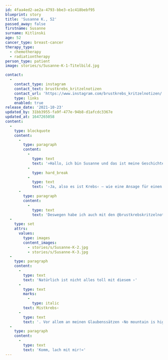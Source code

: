 ```yaml
---
id: 4faa4ed2-ae2a-4793-bbe3-e1c418bebf95
blueprint: story
title: 'Susanne K., 52'
passed_away: false
firstname: Susanne
surname: Kitlinski
age: 52
cancer_type: breast-cancer
therapy_type:
  - chemotherapy
  - radiationtherapy
person_type: patient
image: stories/s/Susanne-K-1-Titelbild.jpg

contact:
  -
    contact_type: instagram
    contact_text: brustkrebs_kritzelnotizen
    contact_url: 'https://www.instagram.com/brustkrebs_kritzelnotizen/'
    type: links
    enabled: true
release_date: '2021-10-23'
updated_by: 31bb3955-fa9f-477e-94b8-d1afcdc3367e
updated_at: 1647265058
content:
  -
    type: blockquote
    content:
      -
        type: paragraph
        content:
          -
            type: text
            text: '»Hallo, ich bin Susanne und das ist meine Geschichte:'
          -
            type: hard_break
          -
            type: text
            text: '›Ja, also es ist Krebs‹ – wie eine Ansage für einen außerplanmäßigen Halt im Zug, schoss es mir durch den Kopf. Es kam mir so absurd vor, ich hätte so gerne gelacht während dem Diagnosegespräch. Auch wenn mir das Lachen in diesem Moment irgendwo im Hals abhanden gekommen ist, blieb es ein Leitmotiv, um gut mit mir und der Krankheit umzugehen.'
      -
        type: paragraph
        content:
          -
            type: text
            text: 'Deswegen habe ich auch mit den @brustkrebskritzelnotizen angefangen. Meine Erfahrungen mit diesem bescheuerten Brustkrebs teile ich im Comic Stil immer mit einem lachenden Auge, weil Humor so heilsam ist.'
  -
    type: set
    attrs:
      values:
        type: images
        content_images:
          - stories/s/Susanne-K-2.jpg
          - stories/s/Susanne-K-3.jpg
  -
    type: paragraph
    content:
      -
        type: text
        text: 'Natürlich ist nicht alles toll mit diesem ›'
      -
        type: text
        marks:
          -
            type: italic
        text: Mistkrebs‹
      -
        type: text
        text: '. Vor allem an meinen Glaubenssätzen ›No mountain is high enough‹ oder ›Nur die Harten kommen in den Garten‹ musste ich ein bisschen basteln. Es ist nicht so einfach für mich Schwäche zuzugeben oder Hilfe anzunehmen. Das habe ich jetzt ganz gut gelernt, denke ich.'
  -
    type: paragraph
    content:
      -
        type: text
        text: 'Komm, lach mit mir!«'
---
```

